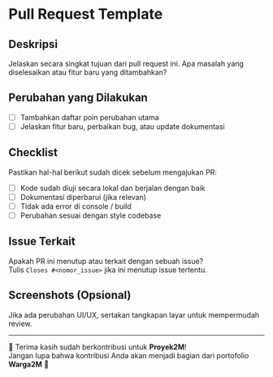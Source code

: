 # Pull Request Template

## Deskripsi

Jelaskan secara singkat tujuan dari pull request ini. Apa masalah yang diselesaikan atau fitur baru yang ditambahkan?

## Perubahan yang Dilakukan

- [ ] Tambahkan daftar poin perubahan utama
- [ ] Jelaskan fitur baru, perbaikan bug, atau update dokumentasi

## Checklist

Pastikan hal-hal berikut sudah dicek sebelum mengajukan PR:

- [ ] Kode sudah diuji secara lokal dan berjalan dengan baik
- [ ] Dokumentasi diperbarui (jika relevan)
- [ ] Tidak ada error di console / build
- [ ] Perubahan sesuai dengan style codebase

## Issue Terkait

Apakah PR ini menutup atau terkait dengan sebuah issue?  
Tulis `Closes #<nomor_issue>` jika ini menutup issue tertentu.

## Screenshots (Opsional)

Jika ada perubahan UI/UX, sertakan tangkapan layar untuk mempermudah review.

---

🙏 Terima kasih sudah berkontribusi untuk **Proyek2M**!  
Jangan lupa bahwa kontribusi Anda akan menjadi bagian dari portofolio **Warga2M** 🚀
